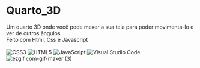 # Quarto_3D
Um quarto 3D onde você pode mexer a sua tela para poder movimenta-lo e ver de outros ângulos. <br>  Feito com Html, Css e Javascript <br> <br>
![CSS3](https://img.shields.io/badge/css3-%231572B6.svg?style=for-the-badge&logo=css3&logoColor=white)
  ![HTML5](https://img.shields.io/badge/html5-%23E34F26.svg?style=for-the-badge&logo=html5&logoColor=white)
  ![JavaScript](https://img.shields.io/badge/javascript-%23323330.svg?style=for-the-badge&logo=javascript&logoColor=%23F7DF1E)
  ![Visual Studio Code](https://img.shields.io/badge/Visual%20Studio%20Code-0078d7.svg?style=for-the-badge&logo=visual-studio-code&logoColor=white)
<br>
![ezgif com-gif-maker (3)](https://github.com/JLpensador/Quarto_3D/assets/127153172/1cc33f53-5ab0-4709-ba27-e1840b7d50ae)

